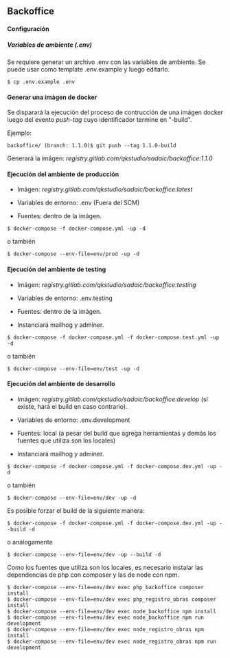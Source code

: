 ## Backoffice

#### Configuración

##### Variables de ambiente (.env)

Se requiere generar un archivo .env con las variables de ambiente. Se puede usar como template .env.example y luego editarlo.

```
$ cp .env.example .env
```

#### Generar una imágen de docker

Se disparará la ejecución del proceso de contrucción de una imágen docker luego del evento _push-tag_ cuyo identificador termine en "-build".

Ejemplo:

```
backoffice/ (branch: 1.1.0)$ git push --tag 1.1.0-build 
```

Generará la imágen: _registry.gitlab.com/qkstudio/sadaic/backoffice:1.1.0_

#### Ejecución del ambiente de producción

- Imágen: _registry.gitlab.com/qkstudio/sadaic/backoffice:latest_

- Variables de entorno: .env (Fuera del SCM)

- Fuentes: dentro de la imágen.

```
$ docker-compose -f docker-compose.yml -up -d 
```

o también

```
$ docker-compose --env-file=env/prod -up -d 
```

#### Ejecución del ambiente de testing

- Imágen: _registry.gitlab.com/qkstudio/sadaic/backoffice:testing_  

- Variables de entorno: .env.testing

- Fuentes: dentro de la imágen.

- Instanciará mailhog y adminer.

```
$ docker-compose -f docker-compose.yml -f docker-compose.test.yml -up -d 
```

o también

```
$ docker-compose --env-file=env/test -up -d 
```

#### Ejecución del ambiente de desarrollo

- Imágen: _registry.gitlab.com/qkstudio/sadaic/backoffice:develop_ (sí existe, hará el build en caso contrario).

- Variables de entorno: .env.development

- Fuentes: local (a pesar del build que agrega herramientas y demás los fuentes que utiliza son los locales)

- Instanciará mailhog y adminer.

```
$ docker-compose -f docker-compose.yml -f docker-compose.dev.yml -up -d 
```

o también

```
$ docker-compose --env-file=env/dev -up -d 
```

Es posible forzar el build de la siguiente manera:

```
$ docker-compose -f docker-compose.yml -f docker-compose.dev.yml -up --build -d 
```

o análogamente

```
$ docker-compose --env-file=env/dev -up --build -d 
```

Como los fuentes que utiliza son los locales, es necesario instalar las dependencias de php con composer y las de node con npm.

```
$ docker-compose --env-file=env/dev exec php_backoffice composer install
$ docker-compose --env-file=env/dev exec php_registro_obras composer install
$ docker-compose --env-file=env/dev exec node_backoffice npm install
$ docker-compose --env-file=env/dev exec node_backoffice npm run development
$ docker-compose --env-file=env/dev exec node_registro_obras npm install
$ docker-compose --env-file=env/dev exec node_registro_obras npm run development
```